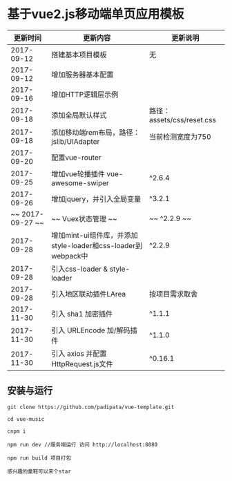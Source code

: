 # 基于vue2.js移动端单页应用模板

更新时间| 更新内容|更新说明
---|---|---
2017-09-12 | 搭建基本项目模板|无
2017-09-12 | 增加服务器基本配置
2017-09-16 | 增加HTTP逻辑层示例
2017-09-18 | 添加全局默认样式 | 路径：assets/css/reset.css
2017-09-18 | 添加移动端rem布局，路径：jslib/UIAdapter | 当前检测宽度为750
2017-09-20 | 配置vue-router
2017-09-25 | 增加vue轮播插件 vue-awesome-swiper | ^2.6.4
2017-09-26 | 增加jquery，并引入全局变量 | ^3.2.1
~~ 2017-09-27 ~~ | ~~ Vuex状态管理 ~~ | ~~ ^2.2.9 ~~
2017-09-28 | 增加mint-ui组件库，并添加style-loader和css-loader到webpack中 | ^2.2.9
2017-09-28 | 引入css-loader & style-loader
2017-09-28 | 引入地区联动插件LArea | 按项目需求取舍
2017-11-30 | 引入 sha1 加密插件 | ^1.1.1
2017-11-30 | 引入 URLEncode 加/解码插件 | ^1.1.0
2017-11-30 | 引入 axios 并配置 HttpRequest.js文件 | ^0.16.1


## 安装与运行

```
git clone https://github.com/padipata/vue-template.git

cd vue-music

cnpm i

npm run dev //服务端运行 访问 http://localhost:8080

npm run build 项目打包 

感兴趣的童鞋可以来个star
